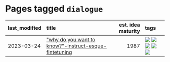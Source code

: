 # Pages tagged `dialogue`

|last_modified|title|est. idea maturity|tags
|:---|:---|---:|:---|
|2023-03-24|["why do you want to know?"-instruct-esque-fintetuning](../whydoyouwantoknow.md)|1987|[![](https://img.shields.io/badge/tag-aiethics-b443ff)](../tags/aiethics.md) [![](https://img.shields.io/badge/tag-alignment-4d5a4)](../tags/alignment.md) [![](https://img.shields.io/badge/tag-dialogue-37db7)](../tags/dialogue.md) [![](https://img.shields.io/badge/tag-models-c9145c)](../tags/models.md) [![](https://img.shields.io/badge/tag-wip-abf295)](../tags/wip.md)|